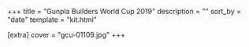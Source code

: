 +++
title = "Gunpla Builders World Cup 2019"
description = ""
sort_by = "date"
template = "kit.html"

[extra]
cover = "gcu-01109.jpg"
+++
